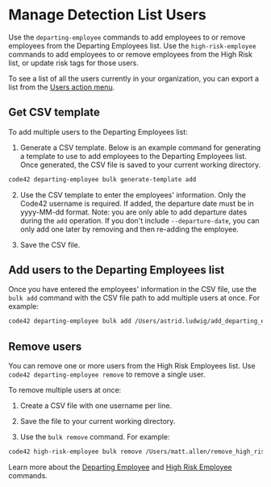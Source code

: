 # Manage Detection List Users

Use the `departing-employee` commands to add employees to or remove employees from the Departing Employees list. Use the `high-risk-employee` commands to add employees to or remove employees from the High Risk list, or update risk tags for those users.

To see a list of all the users currently in your organization, you can export a list from the
[Users action menu](https://support.code42.com/Administrator/Cloud/Administration_console_reference/Users_reference#Action_menu).

## Get CSV template
To add multiple users to the Departing Employees list:

1. Generate a CSV template. Below is an example command for generating a template to use to add employees to the Departing
Employees list. Once generated, the CSV file is saved to your current working directory.

```bash
code42 departing-employee bulk generate-template add
```

2. Use the CSV template to enter the employees' information. Only the Code42 username is required. If added,
the departure date must be in yyyy-MM-dd format. Note: you are only able to add departure dates during the `add`
operation. If you don't include `--departure-date`, you can only add one later by removing and then re-adding the
employee.

3. Save the CSV file.

## Add users to the Departing Employees list

Once you have entered the employees' information in the CSV file, use the `bulk add` command with the CSV file path to
add multiple users at once. For example:

```bash
code42 departing-employee bulk add /Users/astrid.ludwig/add_departing_employee.csv
```

## Remove users
You can remove one or more users from the High Risk Employees list. Use `code42 departing-employee remove` to remove a
single user.

To remove multiple users at once:

1. Create a CSV file with one username per line.

2. Save the file to your current working directory.

3. Use the `bulk remove` command. For example:

```bash
code42 high-risk-employee bulk remove /Users/matt.allen/remove_high_risk_employee.csv
```

Learn more about the [Departing Employee](../commands/departingemployee.md) and
[High Risk Employee](../commands/highriskemployee.md) commands.
